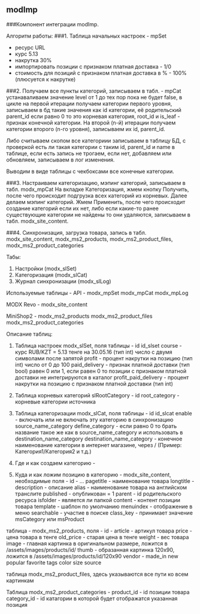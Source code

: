 ## modImp

###Компонент интеграции modImp.

Алгоритм работы:
###1. Таблица начальных настроек - mpSet
- ресурс URL
- курс 5.13
- накрутка 30%
- импортировать позиции с признаком платная доставка - 1/0
- стоимость для позиций с признаком платная доставка в % - 100% (плюсуется к накрутке)

###2. Получаем все пункты категорий, записываем в табл. - mpCat
устанаваливаем значение level от 1 до тех пор пока не будет false, в цикле на первой итерации получаем
категории первого уровня, записываем в бд такие значения как id категории, её родительский parent_id
если равно 0 то это корневая категория, root_id и is_leaf - признак конечной категории.
На второй (n-й) итерации получаем категории второго (n-го уровня), записываем их id, parent_id.

Либо считываем скопом все категориии записываем в таблицу БД, с проверкой есть ли такая категории с
таким id, parent_id и name в таблице, если есть запись не трогаем, если нет, добавляем или обновляем,
записываем в лог изменения.

Выводим в виде таблицы с чекбоксами все конечные категории.

###3. Настраиваем категоризацию, мэпинг категорий, записываем в табл. modx_mpCat
На вкладке Категоризация, жмем кнопку Получить, после чего происходит подгрузка всех категорий из корневых.
Далее делаем мэпинг категорий.
Жмем Применить, после чего происходит создание категорий если их нет, либо если какие-то ранее
существующие категории не найдены то они удаляются, записываем в табл. modx_site_content.

###4. Синхронизация, загрузка товара, запись в табл. modx_site_content, modx_ms2_products, modx_ms2_product_files,
modx_ms2_product_categories

Табы:
1. Настройки (modx_slSet)
2. Категоризация (modx_slCat)
3. Журнал синхронизации (modx_slLog)


Используемые таблицы -
API -
modx_mpSet
modx_mpCat
modx_mpLog

MODX Revo -
modx_site_content

MiniShop2 -
modx_ms2_products
modx_ms2_product_files
modx_ms2_product_categories


Описание таблиц:
1. Таблица настроек modx_slSet, поля таблицы -
id
id_slset
course - курс RUB/KZT = 5.13 тенге на 30.05.16 (тип int) число с двумя символами после запятой
profit - процент накрутки на позицию (тип int) число от 0 до 100
paid_delivery - признак платной доставки (тип bool) равен 0 или 1, если равен 0 то позиции с признаком платной доставки не интегрируются в каталог
profit_paid_delivery - процент накрутки на позицию с признаком платной доставки (тип int)

2. Таблица корневых категорий slRootCategory -
id
root_category - корневые категории источника

3. Таблица категоризации modx_slCat, поля таблицы -
id
id_slcat
enable - включать или не включать эту категорию в синхронизацию
source_name_category
define_category - если равно 0 то брать название такое же как в source_name_category и использовать в destination_name_category
destination_name_category - конечное наименование категории в интернет магазине, через / (Пример: Категория1/Категория2 и т.д.)

4. Где и как создаем категорию -


5. Куда и как ложим позицию в категорию -
modx_site_content, необходимые поля - 
id -
...
pagetitle - наименование товара
longtitle - 
description - описание 
alias - наименование товара на английском транслите
published - опубликован  = 1
parent - id родительского ресурса
isfolder - является ли папкой
content - контент позиции товара
template - шаблон по умолчанию
menuindex - отображение в меню
searchable - участие в поиске
class_key - принимает значение msCategory или msProduct


таблица - modx_ms2_products, поля -
id - 
article - артикул товара
price - цена товара в тенге
old_price - старая цена в тенге
weight - вес товара
image - главная картинка в оригинальном размере, ложится в /assets/images/products/id/
thumb - образанная картинка 120x90, ложится в /assets/images/products/id/120x90
vendor -
made_in
new
popular
favorite
tags
color
size
source

таблица modx_ms2_product_files, здесь указываются все пути ко всем картинкам

Таблица modx_ms2_product_categories -
product_id - id позиции товара
category_id - id катагории в которой будет отображатся указанная позиция